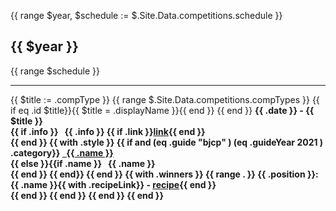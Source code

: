 {{ range $year, $schedule := $.Site.Data.competitions.schedule }}
  <h2>{{ $year }}</h2>
  {{ range $schedule }}
    <hr>
    {{ $title := .compType }}
    {{ range $.Site.Data.competitions.compTypes }}
      {{ if eq .id $title}}{{ $title = .displayName }}{{ end }}
    {{ end }}
    <b>{{ .date }}<b> - {{ $title }}<br>
    {{ if .info }}
    &nbsp;&nbsp;{{ .info }}
    {{ if .link }}<a href="{{ .link }}">link</a>{{ end }}
    <br>
    {{ end }}
    {{ with .style }}
      {{ if and (eq .guide "bjcp" ) (eq .guideYear 2021 ) .category}} 
        <a href="/styles/bjcp/2021/{{.category}}">&nbsp;&nbsp;{{ .name }}</a><br>
        {{ else }}{{if .name }}&nbsp;&nbsp; {{ .name }}<br>{{ end }}
      {{ end}}
    {{ end }}
    {{ with .winners }}
      {{ range . }}
        {{ .position }}: {{ .name }}{{ with .recipeLink}} - <a href="{{ .recipeLink }}">recipe</a>{{ end }}
        <br>
      {{ end }}
    {{ end }}
  {{ end }}
{{ end }}